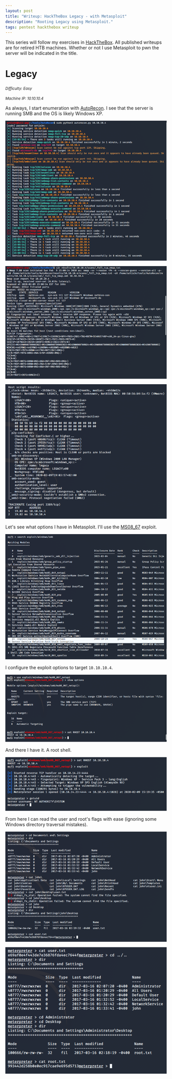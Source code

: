 ```yaml
---
layout: post
title: "Writeup: HackTheBox Legacy - with Metasploit"
description: "Rooting Legacy using Metasploit."
tags: pentest hackthebox writeup
---
```


This series will follow my exercises in [HackTheBox][]. All published writeups are for retired HTB machines. Whether
 or not I use Metasploit to pwn the server will be indicated in the title.

# Legacy

_<small>Difficulty: Easy</small>_

_<small>Machine IP: 10.10.10.4</small>_

As always, I start enumeration with [AutoRecon][].
I see that the server is running SMB and the OS is likely Windows XP.

![autorecon results][]

![nmap results][]

![nmap script results][]

Let's see what options I have in Metasploit.
I'll use the [MS08_67][] exploit.

![msf search][]

I configure the exploit options to target `10.10.10.4`.

![msf exploit][]

And there I have it.
A root shell.

![root shell][]

From here I can read the user and root's flags with ease (ignoring some Windows directory traversal mistakes).

![user flag][]

![root flag][]

[autorecon]: https://github.com/Tib3rius/AutoRecon
[hackthebox]: https://www.hackthebox.eu
[ms08_67]: https://docs.microsoft.com/en-us/security-updates/securitybulletins/2008/ms08-067

[autorecon results]: /img/htb/legacy/autorecon.png
[msf exploit]: /img/htb/legacy/msf-exploit-options.png
[msf search]: /img/htb/legacy/msf-search-smb.png
[nmap results]: /img/htb/legacy/full-nmap-results.png
[nmap script results]: /img/htb/legacy/full-nmap-script-results.png
[user flag]: /img/htb/legacy/user-flag.png
[root flag]: /img/htb/legacy/root-flag.png
[root shell]: /img/htb/legacy/root-shell.png
